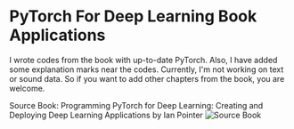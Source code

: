 # PyTorch For Deep Learning Book Applications

I wrote codes from the book with up-to-date PyTorch. Also, I have added some explanation marks near the codes.
Currently, I'm not working on text or sound data. So if you want to add other chapters from the book, you are welcome.

Source Book: Programming PyTorch for Deep Learning: Creating and Deploying Deep Learning Applications by Ian Pointer
![Source Book](https://images-na.ssl-images-amazon.com/images/I/412OravLdnL._SX379_BO1,204,203,200_.jpg)


